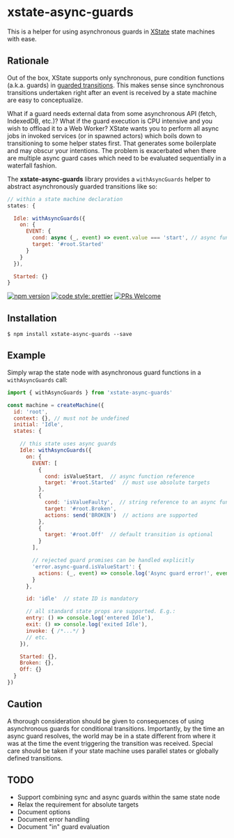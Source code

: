 # xstate-async-guards

This is a helper for using asynchronous guards in [XState](https://xstate.js.org) state machines with ease.

## Rationale

Out of the box, XState supports only synchronous, pure condition functions (a.k.a. guards) in [guarded transitions](https://xstate.js.org/docs/guides/guards.html). This makes sense since synchronous transitions undertaken right after an event is received by a state machine are easy to conceptualize.

What if a guard needs external data from some asynchronous API (fetch, IndexedDB, etc.)? What if the guard execution is CPU intensive and you wish to offload it to a Web Worker? XState wants you to perform all async jobs in invoked services (or in spawned actors) which boils down to transitioning to some helper states first. That generates some boilerplate and may obscur your intentions. The problem is exacerbated when there are multiple async guard cases which need to be evaluated sequentially in a waterfall fashion.

The **xstate-async-guards** library provides a `withAsyncGuards` helper to abstract asynchronously guarded transitions like so:

```javascript
// within a state machine declaration
states: {

  Idle: withAsyncGuards({
    on: {
      EVENT: {
        cond: async (_, event) => event.value === 'start', // async function!
        target: '#root.Started'
      }
    }
  }),

  Started: {}
}
```

[![npm version](https://img.shields.io/npm/v/xstate-async-guards)](https://npmjs.com/package/xstate-async-guards)
[![code style: prettier](https://img.shields.io/badge/code_style-prettier-ff69b4.svg)](https://github.com/prettier/prettier)
[![PRs Welcome](https://img.shields.io/badge/PRs-welcome-brightgreen.svg?style=flat-square)](http://makeapullrequest.com)

## Installation

```
$ npm install xstate-async-guards --save
```

## Example

Simply wrap the state node with asynchronous guard functions in a `withAsyncGuards` call:

```javascript
import { withAsyncGuards } from 'xstate-async-guards'

const machine = createMachine({
  id: 'root',
  context: {}, // must not be undefined
  initial: 'Idle',
  states: {

    // this state uses async guards
    Idle: withAsyncGuards({
      on: {
        EVENT: [
          {
            cond: isValueStart,  // async function reference
            target: '#root.Started'  // must use absolute targets
          },
          {
            cond: 'isValueFaulty',  // string reference to an async function in configured guards
            target: '#root.Broken',
            actions: send('BROKEN')  // actions are supported
          },
          {
            target: '#root.Off'  // default transition is optional
          }
        ],

        // rejected guard promises can be handled explicitly
        'error.async-guard.isValueStart': {
          actions: (_, event) => console.log('Async guard error!', event)
        }
      },

      id: 'idle'  // state ID is mandatory

      // all standard state props are supported. E.g.:
      entry: () => console.log('entered Idle'),
      exit: () => console.log('exited Idle'),
      invoke: { /*...*/ }
      // etc.
    }),

    Started: {},
    Broken: {},
    Off: {}
  }
})
```

## Caution

A thorough consideration should be given to consequences of using asynchronous guards for conditional transitions. Importantly, by the time an async guard resolves, the world may be in a state different from where it was at the time the event triggering the transition was received. Special care should be taken if your state machine uses parallel states or globally defined transitions.

## TODO

- Support combining sync and async guards within the same state node
- Relax the requirement for absolute targets
- Document options
- Document error handling
- Document "in" guard evaluation
